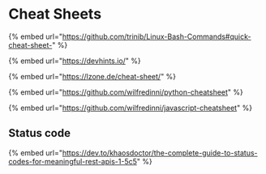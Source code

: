 # Cheat Sheets

{% embed url="https://github.com/trinib/Linux-Bash-Commands#quick-cheat-sheet-" %}

{% embed url="https://devhints.io/" %}

{% embed url="https://lzone.de/cheat-sheet/" %}

{% embed url="https://github.com/wilfredinni/python-cheatsheet" %}

{% embed url="https://github.com/wilfredinni/javascript-cheatsheet" %}

## Status code

{% embed url="https://dev.to/khaosdoctor/the-complete-guide-to-status-codes-for-meaningful-rest-apis-1-5c5" %}

